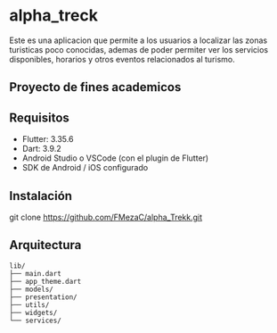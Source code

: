 # alpha_treck

Este es una aplicacion que permite a los usuarios a localizar las zonas turisticas poco conocidas, ademas de poder permiter ver los servicios disponibles, horarios y otros eventos relacionados al turismo.

## Proyecto de fines academicos

## Requisitos
- Flutter: 3.35.6
- Dart: 3.9.2
- Android Studio o VSCode (con el plugin de Flutter)
- SDK de Android / iOS configurado

## Instalación
   git clone https://github.com/FMezaC/alpha_Trekk.git
   
## Arquitectura
```text
lib/
├── main.dart
├── app_theme.dart
├── models/
├── presentation/
├── utils/
├── widgets/
└── services/
